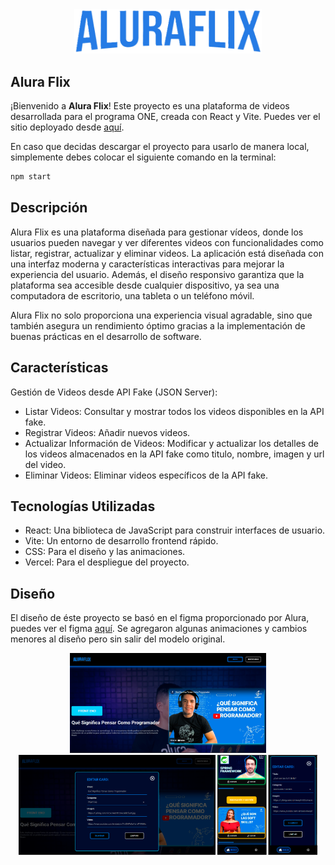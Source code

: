 <div align="center">
  <img src="./public/logo2.png" alt="Logo Alura" width="300"/>
</div>


## Alura Flix

¡Bienvenido a **Alura Flix**! Este proyecto es una plataforma de videos desarrollada para el programa ONE, creada con React y Vite. Puedes ver el sitio deployado desde [aquí](https://alura-flix-jade-gamma.vercel.app/).

En caso que decidas descargar el proyecto para usarlo de manera local, simplemente debes colocar el siguiente comando en la terminal: 

```bash
npm start
```
## Descripción

Alura Flix es una plataforma diseñada para gestionar vídeos, donde los usuarios pueden navegar y ver diferentes videos con funcionalidades como listar, registrar, actualizar y eliminar videos. La aplicación está diseñada con una interfaz moderna y características interactivas para mejorar la experiencia del usuario. Además, el diseño responsivo garantiza que la plataforma sea accesible desde cualquier dispositivo, ya sea una computadora de escritorio, una tableta o un teléfono móvil.

Alura Flix no solo proporciona una experiencia visual agradable, sino que también asegura un rendimiento óptimo gracias a la implementación de buenas prácticas en el desarrollo de software.

## Características 

Gestión de Videos desde API Fake (JSON Server):

- Listar Videos: Consultar y mostrar todos los videos disponibles en la API fake.
- Registrar Videos: Añadir nuevos videos.
- Actualizar Información de Videos: Modificar y actualizar los detalles de los videos almacenados en la API fake como titulo, nombre, imagen y url del video.
- Eliminar Videos: Eliminar videos específicos de la API fake.


## Tecnologías Utilizadas

- React: Una biblioteca de JavaScript para construir interfaces de usuario.
- Vite: Un entorno de desarrollo frontend rápido.
- CSS: Para el diseño y las animaciones.
- Vercel: Para el despliegue del proyecto.

## Diseño

El diseño de éste proyecto se basó en el figma proporcionado por Alura, puedes ver el figma [aquí](https://www.figma.com/design/fq7mKIvvVXYylv8eti3hjm/New-AluraFlix---ESP?node-id=18759-221&t=IH7WsrXTHgOkpEWh-0). Se agregaron algunas animaciones y cambios menores al diseño pero sin salir del modelo original.


<div align="center">
  <img src="./public/1.png" alt="Imagen AluraFlix" style="height: 10rem;" />
  <img src="./public/2.png" alt="Imagen AluraFlix" style="height: 10rem;" />
  <img src="./public/3.png" alt="Imagen AluraFlix" style="height: 10rem;" />
</div>

